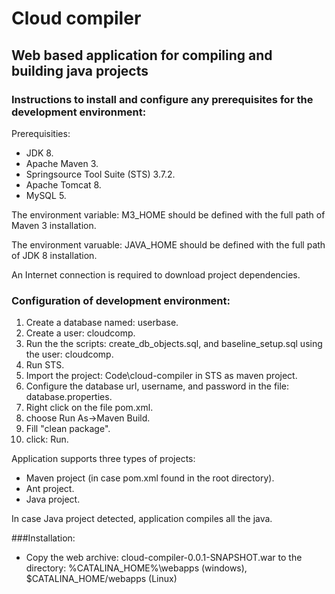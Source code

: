 # Cloud compiler
## Web based application for compiling and building java projects
### Instructions to install and configure any prerequisites for the development environment:

Prerequisities:
* JDK 8.
* Apache Maven 3.
* Springsource Tool Suite (STS) 3.7.2.
* Apache Tomcat 8.
* MySQL 5.


The environment variable: M3_HOME should be defined with the full path of Maven 3 installation.

The environment varuable: JAVA_HOME should be defined with the full path of JDK 8 installation.

An Internet connection is required to download project dependencies.

### Configuration of development environment:
1. Create a database named: userbase.
2. Create a user: cloudcomp.
3. Run the the scripts: create_db_objects.sql, and baseline_setup.sql using the user: cloudcomp.
4. Run STS.
5. Import the project: Code\cloud-compiler in STS as maven project.
6. Configure the database url, username, and password in the file: database.properties.
7. Right click on the file pom.xml.
8. choose Run As->Maven Build.
9. Fill "clean package".
10. click: Run.


Application supports three types of projects:
* Maven project (in case pom.xml found in the root directory).
* Ant project.
* Java project.

In case Java project detected, application compiles all the java.

###Installation:
* Copy the web archive: cloud-compiler-0.0.1-SNAPSHOT.war to the directory: %CATALINA_HOME%\webapps (windows), $CATALINA_HOME/webapps (Linux)
